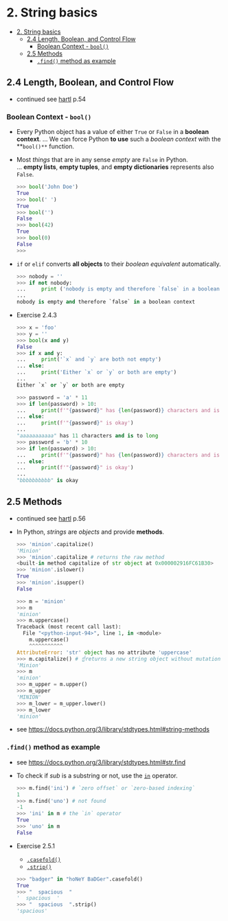 # 2. String basics

- [2. String basics](#2-string-basics)
  - [2.4 Length, Boolean, and Control Flow](#24-length-boolean-and-control-flow)
    - [Boolean Context - `bool()`](#boolean-context---bool)
  - [2.5 Methods](#25-methods)
    - [`.find()` method as example](#find-method-as-example)

## 2.4 Length, Boolean, and Control Flow

- continued see [hartl](../README.md#hartl) p.54

### Boolean Context - `bool()`

- Every Python object has a value of either `True` or `False` in a **boolean context**.
  … We can force Python **to use** such a *boolean context* with the **`bool()**` function.

- Most *things* that are in any sense *empty* are `False` in Python.  
  … **empty lists**, **empty tuples**, and **empty dictionaries** represents also `False`.

  ``` Python
  >>> bool('John Doe')
  True
  >>> bool(' ')
  True
  >>> bool('')
  False
  >>> bool(42)
  True
  >>> bool(0)
  False
  >>> 
  ```

- `if` or `elif` converts **all objects** to their *boolean equivalent* automatically.
  
  ``` Python
  >>> nobody = ''
  >>> if not nobody:
  ...     print ('nobody is empty and therefore `false` in a boolean context')
  ...     
  nobody is empty and therefore `false` in a boolean context
  ```

- Exercise 2.4.3
  
  ``` Python
  >>> x = 'foo'
  >>> y = ''
  >>> bool(x and y)
  False
  >>> if x and y:
  ...     print('`x` and `y` are both not empty')
  ... else:
  ...     print('Either `x` or `y` or both are empty')
  ...     
  Either `x` or `y` or both are empty
  
  >>> password = 'a' * 11
  >>> if len(password) > 10:
  ...     print(f'"{password}" has {len(password)} characters and is to long')
  ... else:
  ...     print(f'"{password}" is okay')
  ... 
  "aaaaaaaaaaa" has 11 characters and is to long
  >>> password = 'b' * 10
  >>> if len(password) > 10:
  ...     print(f'"{password}" has {len(password)} characters and is to long')
  ... else:
  ...     print(f'"{password}" is okay')
  ... 
  "bbbbbbbbbb" is okay
  ```

## 2.5 Methods

- continued see [hartl](../README.md#hartl) p.56

- In Python, *strings* are *objects* and provide **methods**.

  ``` Python
  >>> 'minion'.capitalize()
  'Minion'
  >>> 'minion'.capitalize # returns the raw method
  <built-in method capitalize of str object at 0x000002916FC61B30>
  >>> 'minion'.islower()
  True
  >>> 'minion'.isupper()
  False

  >>> m = 'minion'
  >>> m
  'minion'
  >>> m.uppercase()
  Traceback (most recent call last):
    File "<python-input-94>", line 1, in <module>
      m.uppercase()
      ^^^^^^^^^^^
  AttributeError: 'str' object has no attribute 'uppercase'
  >>> m.capitalize() # ☝returns a new string object without mutation the original string!
  'Minion'
  >>> m
  'minion'
  >>> m_upper = m.upper()
  >>> m_upper
  'MINION'
  >>> m_lower = m_upper.lower()
  >>> m_lower
  'minion'
  ```

- see <https://docs.python.org/3/library/stdtypes.html#string-methods>

### `.find()` method as example

- see <https://docs.python.org/3/library/stdtypes.html#str.find>

- To check if *sub* is a substring or not, use the [`in`](https://docs.python.org/3/reference/expressions.html#in) operator.

  ``` Python
  >>> m.find('ini') # `zero offset` or `zero-based indexing`
  1
  >>> m.find('uno') # not found
  -1
  >>> 'ini' in m # the `in` operator
  True
  >>> 'uno' in m
  False
  ```

- Exercise 2.5.1

  - [`.casefold()`](https://docs.python.org/3/library/stdtypes.html#str.casefold)
  - [`.strip()`](https://docs.python.org/3/library/stdtypes.html#str.split)
  
  ``` Python
  >>> "badger" in "hoNeY BaDGer".casefold()
  True
  >>> "  spacious  "
  '  spacious  '
  >>> "  spacious  ".strip()
  'spacious'
  ```
